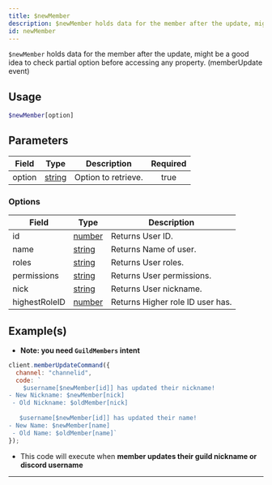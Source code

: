 ```yaml
---
title: $newMember
description: $newMember holds data for the member after the update, might be a good idea to check partial option before accessing any property. (memberUpdate event)
id: newMember
---
```


`$newMember` holds data for the member after the update, might be a good idea to check partial option before accessing
any property. (memberUpdate event)

## Usage

```php
$newMember[option]
```

## Parameters

| Field  | Type                                                                                              | Description         | Required |
| ------ | ------------------------------------------------------------------------------------------------- | ------------------- | :------: |
| option | [string](https://developer.mozilla.org/en-US/docs/Web/JavaScript/Reference/Global_Objects/String) | Option to retrieve. |   true   |

### Options

| Field         | Type                                                                                              | Description                      |
| ------------- | ------------------------------------------------------------------------------------------------- | -------------------------------- |
| id            | [number](https://developer.mozilla.org/en-US/docs/Web/JavaScript/Reference/Global_Objects/Number) | Returns User ID.                 |
| name          | [string](https://developer.mozilla.org/en-US/docs/Web/JavaScript/Reference/Global_Objects/String) | Returns Name of user.            |
| roles         | [string](https://developer.mozilla.org/en-US/docs/Web/JavaScript/Reference/Global_Objects/String) | Returns User roles.              |
| permissions   | [string](https://developer.mozilla.org/en-US/docs/Web/JavaScript/Reference/Global_Objects/String) | Returns User permissions.        |
| nick          | [string](https://developer.mozilla.org/en-US/docs/Web/JavaScript/Reference/Global_Objects/String) | Returns User nickname.           |
| highestRoleID | [number](https://developer.mozilla.org/en-US/docs/Web/JavaScript/Reference/Global_Objects/Number) | Returns Higher role ID user has. |

## Example(s)

- **Note: you need `GuildMembers` intent**

```js
client.memberUpdateCommand({
  channel: "channelid",
  code: `
    $username[$newMember[id]] has updated their nickname!
- New Nickname: $newMember[nick]
 - Old Nickname: $oldMember[nick]
 
   $username[$newMember[id]] has updated their name!
- New Name: $newMember[name]
 - Old Name: $oldMember[name]`
});
```

- This code will execute when **member updates their guild nickname or discord username**

---
